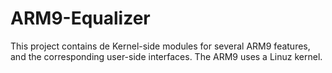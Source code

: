 ARM9-Equalizer
==============

This project contains de Kernel-side modules for several ARM9 features, and the corresponding user-side interfaces.
The ARM9 uses a Linuz kernel.
